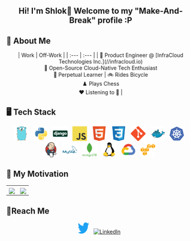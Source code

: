  <h2 align="center">  Hi! I'm Shlok👋 Welcome to my "Make-And-Break" profile :P </h2>

 ## 🎯 About Me

<p  align="center">
| Work | Off-Work |
| :--- | :--- |
| 🚀 Product Engineer @ [InfraCloud Technologies Inc.](//infracloud.io) <br/>🔰 Open-Source Cloud-Native Tech Enthusiast <br/>🌱 Perpetual Learner | 🚲 Rides Bicycle <br/>♟️	Plays Chess <br/>♥️ Listening to 🎵 |
</p>

## 🖥️ Tech Stack

<p  align="center">
  <img src="https://github.com/devicons/devicon/blob/master/icons/go/go-original.svg" alt="Golang" width="40" height="40" /> &nbsp;
  <img src="https://github.com/devicons/devicon/blob/master/icons/python/python-original.svg" alt="Python" width="40" height="40" /> &nbsp;
  <img src="https://github.com/devicons/devicon/blob/master/icons/django/django-original.svg" alt="Django" width="40" height="40" /> &nbsp;
  <img src="https://github.com/devicons/devicon/blob/master/icons/javascript/javascript-original.svg" alt="JavaScript" width="40" height="40" /> &nbsp;
  <img src="https://github.com/devicons/devicon/blob/master/icons/html5/html5-original.svg" alt="HTML5" width="40" height="40" /> &nbsp;
  <img src="https://github.com/devicons/devicon/blob/master/icons/css3/css3-original.svg" alt="CSS3" width="40" height="40" /> &nbsp;
  <img src="https://github.com/devicons/devicon/blob/master/icons/git/git-original.svg" alt="Git" width="40" height="40" /> &nbsp;
  <img src="https://github.com/devicons/devicon/blob/master/icons/docker/docker-original.svg" alt="Docker" width="40" height="40" /> &nbsp;
  <img src="https://github.com/devicons/devicon/blob/master/icons/kubernetes/kubernetes-plain.svg" alt="Kubernetes" width="40" height="40" /> &nbsp;
  <img src="https://github.com/devicons/devicon/blob/master/icons/jenkins/jenkins-original.svg" alt="Jenkins" width="40" height="40" /> &nbsp;
  <img src="https://github.com/devicons/devicon/blob/master/icons/mysql/mysql-plain-wordmark.svg" alt="MySQL" width="40" height="40"/> &nbsp;
  <img src="https://github.com/devicons/devicon/blob/master/icons/mongodb/mongodb-plain-wordmark.svg" alt="MongoDB" width="40" height="40"/> &nbsp;
  <img src="https://github.com/devicons/devicon/blob/master/icons/linux/linux-original.svg" alt="Linux" width="40" height="40" /> &nbsp;
  <img src="https://github.com/devicons/devicon/blob/master/icons/googlecloud/googlecloud-original.svg" alt="GoogleCloud" width="40" height="40" /> &nbsp;
  <img src="https://github.com/devicons/devicon/blob/master/icons/amazonwebservices/amazonwebservices-original.svg" alt="AWS" width="40" height="40" /> &nbsp;
</p>


## 💪 My Motivation

<table>
  <tr>
    <th>
      <img src="https://github-readme-stats.vercel.app/api?username=shlokchaudhari9&show_icons=true&custom_title=Shlok's GitHub Stats&count_private=true&theme=blueberry" align="center" />
    </th>
    <th>
      <img src="https://github-readme-streak-stats.herokuapp.com/?user=shlokchaudhari9&hide_border=true&theme=blueberry" align="center" />
    </th>
  </tr>
</table>

## 🔗Reach Me

<p  align="center">
  <a href="https://twitter.com/shlokchaudhari9"><img src="https://github.com/devicons/devicon/blob/master/icons/twitter/twitter-original.svg" alt="Twitter" width="30" height="30"/></a> &nbsp;
  <a href="https://www.linkedin.com/in/shlokchaudhari9/"><img src="https://image.flaticon.com/icons/png/512/174/174857.png" alt="LinkedIn" width="30" height="30"/></a> &nbsp;
</p>

